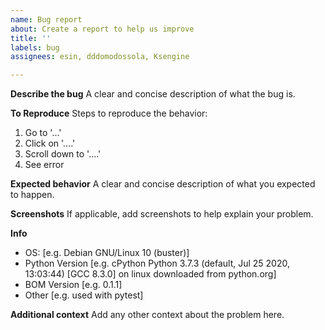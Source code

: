 ```yaml
---
name: Bug report
about: Create a report to help us improve
title: ''
labels: bug
assignees: esin, dddomodossola, Ksengine

---
```


**Describe the bug**
A clear and concise description of what the bug is.

**To Reproduce**
Steps to reproduce the behavior:
1. Go to '...'
2. Click on '....'
3. Scroll down to '....'
4. See error

**Expected behavior**
A clear and concise description of what you expected to happen.

**Screenshots**
If applicable, add screenshots to help explain your problem.

**Info**
 - OS: [e.g. Debian GNU/Linux 10 (buster)]
 - Python Version [e.g. cPython Python 3.7.3 (default, Jul 25 2020, 13:03:44) [GCC 8.3.0] on linux downloaded from python.org]
 - BOM Version [e.g. 0.1.1]
- Other [e.g. used with pytest]

**Additional context**
Add any other context about the problem here.

